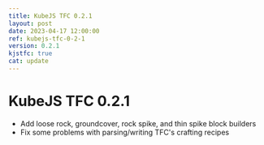 ```yaml
---
title: KubeJS TFC 0.2.1
layout: post
date: 2023-04-17 12:00:00
ref: kubejs-tfc-0-2-1
version: 0.2.1
kjstfc: true
cat: update
---
```


# KubeJS TFC 0.2.1

- Add loose rock, groundcover, rock spike, and thin spike block builders
- Fix some problems with parsing/writing TFC's crafting recipes
